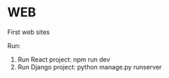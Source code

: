 # WEB
First web sites

Run:
  1. Run React project:
    npm run dev
  2. Run Django project:
     python manage.py runserver
